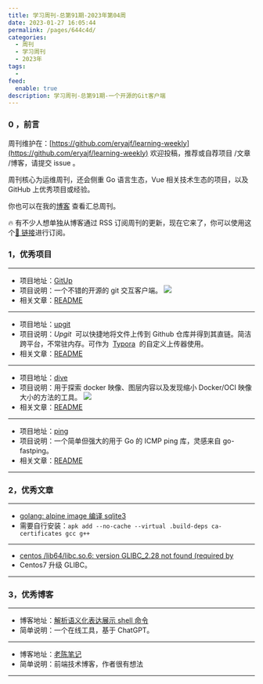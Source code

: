```yaml
---
title: 学习周刊-总第91期-2023年第04周
date: 2023-01-27 16:05:44
permalink: /pages/644c4d/
categories:
  - 周刊
  - 学习周刊
  - 2023年
tags:
  -
feed:
  enable: true
description: 学习周刊-总第91期-一个开源的Git客户端
---
```


### 0 ，前言

周刊维护在：[https://github.com/eryajf/learning-weekly](https://github.com/eryajf/learning-weekly) 欢迎投稿，推荐或自荐项目 /文章 /博客，请提交 issue 。

周刊核心为运维周刊，还会侧重 Go 语言生态，Vue 相关技术生态的项目，以及 GitHub 上优秀项目或经验。

你也可以在我的[博客](http://fsvip.gitee.io/hexo-theme-fluid//learning-weekly/) 查看汇总周刊。

🔥 有不少人想单独从博客通过 RSS 订阅周刊的更新，现在它来了，你可以使用这个[🔗 链接](http://fsvip.gitee.io/hexo-theme-fluid//learning-weekly.xml)进行订阅。

### 1，优秀项目

---

- 项目地址：[GitUp](https://github.com/git-up/GitUp)
- 项目说明：一个不错的开源的 git 交互客户端。
  ![](http://t.eryajf.net/imgs/2023/01/572555138a87b6bc.png)
- 相关文章：[README](https://github.com/git-up/GitUp#readme)

---

- 项目地址：[upgit](https://github.com/pluveto/upgit)
- 项目说明：*Upgit*  可以快捷地将文件上传到 Github 仓库并得到其直链。简洁跨平台，不常驻内存。可作为  [Typora](https://support.typora.io/Upload-Image/#image-uploaders)  的自定义上传器使用。
- 相关文章：[README](https://github.com/pluveto/upgit/blob/main/docs/README.zh-CN.md)

---

- 项目地址：[dive](https://github.com/wagoodman/dive)
- 项目说明：用于探索 docker 映像、图层内容以及发现缩小 Docker/OCI 映像大小的方法的工具。
  ![](http://t.eryajf.net/imgs/2023/01/e40d61acab3c508d.gif)
- 相关文章：[README](https://github.com/wagoodman/dive#readme)

---

- 项目地址：[ping](https://github.com/go-ping/ping)
- 项目说明：一个简单但强大的用于 Go 的 ICMP ping 库，灵感来自 go-fastping。
- 相关文章：[README](https://github.com/go-ping/ping#readme)

---

### 2，优秀文章

---

- [golang: alpine image 编译 sqlite3](https://www.sakishum.com/2021/12/04/golang-alpine-image-%E7%BC%96%E8%AF%91-sqlite3/#/%E5%8E%9F%E5%9B%A0%E5%8F%8A%E8%A7%A3%E5%86%B3%E6%96%B9%E6%B3%95)
- 需要自行安装：`apk add --no-cache --virtual .build-deps ca-certificates gcc g++ `

---

- [centos /lib64/libc.so.6: version GLIBC_2.28 not found (required by](https://www.cnblogs.com/FengZeng666/p/15989106.html)
- Centos7 升级 GLIBC。

---

### 3，优秀博客

---

- 博客地址：[解析语义化表达展示 shell 命令](https://shell.jiapan.me/)
- 简单说明：一个在线工具，基于 ChatGPT。

---

- 博客地址：[老陈笔记](http://www.weblearn.fit/)
- 简单说明：前端技术博客，作者很有想法

---

